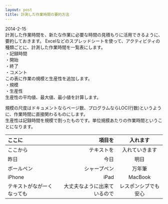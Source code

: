 ```yaml
---
layout: post
title: 計測した作業時間の要約方法
---
```


2014-2-15  
計測した作業時間を、新たな作業に必要な時間の見積もりに活用できるように、要約しておきます。
Excelなどのスプレッドシートを使って、アクティビティの種類ごとに、計測した作業時間を一覧表にします。  
・記録時間  
・開始  
・終了  
・コメント  
この表に作業の規模と生産性を追加します。  
・規模  
・生産性  
生産性の平均値、最大値、最小値を計算します。

規模の尺度はドキュメントならページ数、プログラムならLOC(行数)というように、作業時間に直接関わるものにします。  
生産性は記録時間を規模で割ったものです。単位規模あたりの作業時間ということになります。

<table>
<colgroup>
<col style="text-align:left;"/>
<col style="text-align:right;"/>
<col style="text-align:center;"/>
</colgroup>
<thead>
<tr>
<th style="text-align:left;">ここに</th>
<th style="text-align:right;">項目を</th>
<th style="text-align:center;">入れます</th>
</tr>
</thead>
<tbody>
<tr>
<td style="text-align:left;">ここから</td>
<td style="text-align:right;">テキストを</td>
<td style="text-align:center;">入れていきます</td>
</tr>
<tr>
<td style="text-align:left;">昨日</td>
<td style="text-align:right;">今日</td>
<td style="text-align:center;">明日</td>
</tr>
<tr>
<td style="text-align:left;">ボールペン</td>
<td style="text-align:right;">シャープペン</td>
<td style="text-align:center;">万年筆</td>
</tr>
<tr>
<td style="text-align:left;">iPhone</td>
<td style="text-align:right;">iPad</td>
<td style="text-align:center;">MacBook</td>
</tr>
<tr>
<td style="text-align:left;">テキストがながーくなっても</td>
<td style="text-align:right;">大丈夫なように出来ているので</td>
<td style="text-align:center;">レスポンシブでも安心</td>
</tr>
</tbody>
</table>
